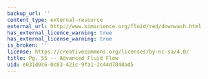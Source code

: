 ```yaml
---
backup_url: ''
content_type: external-resource
external_url: http://www.simscience.org/fluid/red/downwash.html
has_external_licence_warning: true
has_external_license_warning: true
is_broken: ''
license: https://creativecommons.org/licenses/by-nc-sa/4.0/
title: Pg. 55 -- Advanced Fluid Flow
uid: e031d0c6-0c83-421c-9fa1-2c44d7840ad5
---
```

